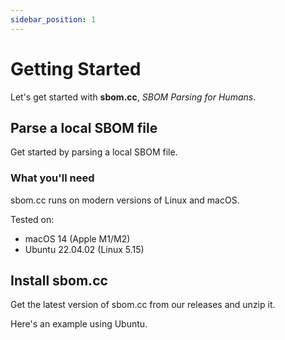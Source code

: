 ```yaml
---
sidebar_position: 1
---
```


# Getting Started

Let's get started with **sbom.cc**, *SBOM Parsing for Humans*.

## Parse a local SBOM file

Get started by parsing a local SBOM file.

### What you'll need

sbom.cc runs on modern versions of Linux and macOS.

Tested on:

- macOS 14 (Apple M1/M2)
- Ubuntu 22.04.02 (Linux 5.15)

## Install sbom.cc

Get the latest version of sbom.cc from our releases and unzip it.

Here's an example using Ubuntu.
